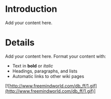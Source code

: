 # Introduction #

Add your content here.


# Details #

Add your content here.  Format your content with:
  * Text in **bold** or _italic_
  * Headings, paragraphs, and lists
  * Automatic links to other wiki pages

[![http://www.freemindworld.com/db_ff/1.gif](http://www.freemindworld.com/db_ff/1.gif)]
